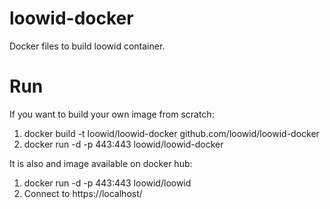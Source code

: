 loowid-docker
=============

Docker files to build loowid container.

Run
======

  If you want to build your own image from scratch:
  
  1. docker build -t loowid/loowid-docker github.com/loowid/loowid-docker
  2. docker run -d -p 443:443 loowid/loowid-docker
  
  It is also and image available on docker hub:

  1. docker run -d -p 443:443 loowid/loowid
  3. Connect to https://localhost/
  
  
